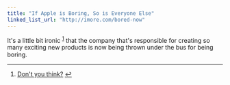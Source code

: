 ```yaml
---
title: "If Apple is Boring, So is Everyone Else"
linked_list_url: "http://imore.com/bored-now"
---
```

<p>It's a little bit ironic <sup id="fnref-20745:1"><a href="#fn-20745:1" rel="footnote">1</a></sup> that the company that's responsible for creating so many exciting new products is now being thrown under the bus for being boring.</p>
<div class="footnotes">
<hr />
<ol>
<li id="fn-20745:1">
<a href="http://www.youtube.com/watch?v=Jne9t8sHpUc">Don't you think?</a>&#160;<a href="#fnref-20745:1" rev="footnote">&#8617;</a>
</li>
</ol>
</div>
